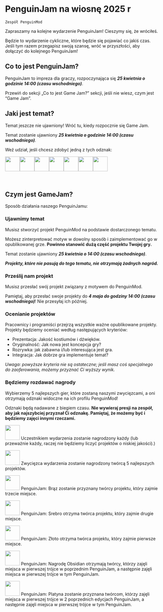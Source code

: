 # PenguinJam na wiosnę 2025 r

<!-- Try not to touch the ```host or ```collab sections, they are direct user links -->
<!-- You should translate ```warning sections though. -->
```host
Zespół PenguinMod
```

Zapraszamy na kolejne wydarzenie PenguinJam! Cieszymy się, że wróciłeś.

Będzie to wydarzenie cykliczne, które będzie się pojawiać co jakiś czas. Jeśli tym razem przegapisz swoją szansę, wróć w przyszłości, aby dołączyć do kolejnego PenguinJam!

## Co to jest PenguinJam?
PenguinJam to impreza dla graczy, rozpoczynająca się ***25 kwietnia o godzinie 14:00 (czasu wschodniego)***.

Przewiń do sekcji „Co to jest Game Jam?” sekcji, jeśli nie wiesz, czym jest “Game Jam”.

## Jaki jest temat?
Temat jeszcze nie ujawniony! Wróć tu, kiedy rozpocznie się Game Jam.

Temat zostanie ujawniony ***25 kwietnia o godzinie 14:00 (czasu wschodniego)***.

Weź udział, jeśli chcesz zdobyć jedną z tych odznak:
<div style="display:flex;flex-direction:row">
    <img src="https://penguinmod.com/badges/participant.png" width="48"></img>
    <img src="https://penguinmod.com/badges/eventwinner.png" width="48"></img>
    <img src="https://penguinmod.com/badges/penguinjambronze.png" width="48"></img>
    <img src="https://penguinmod.com/badges/penguinjamsilver.png" width="48"></img>
    <img src="https://penguinmod.com/badges/penguinjamgold.png" width="48"></img>
    <img src="https://penguinmod.com/badges/penguinjamobsidian.png" width="48"></img>
    <img src="https://penguinmod.com/badges/penguinjamplatinum.png" width="48"></img>
</div>
<br></br>

## Czym jest GameJam?
Sposób działania naszego PenguinJamu:

### Ujawnimy temat
Musisz stworzyć projekt PenguinMod na podstawie dostarczonego tematu.

Możesz zinterpretować motyw w dowolny sposób i zaimplementować go w opublikowanej grze. **Powinno stanowić dużą część projektu Twojej gry.**

Temat zostanie ujawniony ***25 kwietnia o 14:00 (czasu wschodniego)***.

***Projekty, które nie pasują do tego tematu, nie otrzymają żadnych nagród.***

### Prześlij nam projekt
Musisz przesłać swój projekt związany z motywem do PenguinMod.

Pamiętaj, aby przesłać swoje projekty do ***4 maja do godziny 14:00 (czasu wschodniego)***! Nie przesyłaj ich później.

### Ocenianie projektów
Pracownicy i programiści przejrzą wszystkie ważne opublikowane projekty. Projekty będziemy oceniać według następujących kryteriów:
- Prezentacja: Jakość kostiumów i dźwięków.
- Oryginalność: Jak nowa jest koncepcja gry?
- Rozrywka: jak zabawna i/lub interesująca jest gra.
- Integracja: Jak dobrze gra implementuje temat?

*Uwaga: powyższe kryteria nie są ostateczne; jeśli masz coś specjalnego do zaoferowania, możemy przyznać Ci wyższy wynik.*

### Będziemy rozdawać nagrody
Wybierzemy 5 najlepszych gier, które zostaną naszymi zwycięzcami, a oni otrzymają odznaki widoczne na ich profilu PenguinMod!

Odznaki będą nadawane z biegiem czasu. **Nie wywieraj presji na zespół, aby jak najszybciej przyznał Ci odznakę. Pamiętaj, że możemy być i będziemy zajęci innymi rzeczami.**

<img src="https://penguinmod.com/badges/participant.png" width="48"></img>
Uczestnikiem wydarzenia zostanie nagrodzony każdy (lub przeważnie każdy, raczej nie będziemy liczyć projektów o niskiej jakości).)

<img src="https://penguinmod.com/badges/eventwinner.png" width="48"></img>
Zwycięzca wydarzenia zostanie nagrodzony twórcą 5 najlepszych projektów.

<img src="https://penguinmod.com/badges/penguinjambronze.png" width="48"></img>
PenguinJam: Brąz zostanie przyznany twórcy projektu, który zajmie trzecie miejsce.

<img src="https://penguinmod.com/badges/penguinjamsilver.png" width="48"></img>
PenguinJam: Srebro otrzyma twórca projektu, który zajmie drugie miejsce.

<img src="https://penguinmod.com/badges/penguinjamgold.png" width="48"></img>
PenguinJam: Złoto otrzyma twórca projektu, który zajmie pierwsze miejsce.

<img src="https://penguinmod.com/badges/penguinjamobsidian.png" width="48"></img>
PenguinJam: Nagrodę Obsidian otrzymają twórcy, którzy zajęli miejsca w pierwszej trójce w poprzednim PenguinJam, a następnie zajęli miejsca w pierwszej trójce w tym PenguinJam.

<img src="https://penguinmod.com/badges/penguinjamplatinum.png" width="48"></img>
PenguinJam: Platyna zostanie przyznana twórcom, którzy zajęli miejsca w pierwszej trójce w 2 poprzednich edycjach PenguinJam, a następnie zajęli miejsca w pierwszej trójce w tym PenguinJam.
